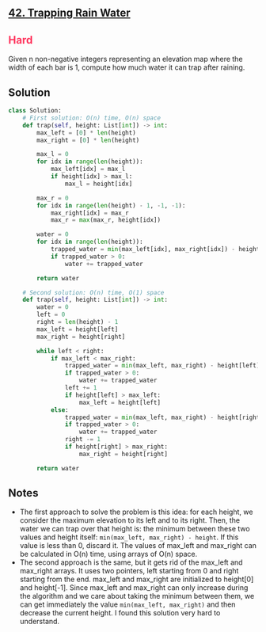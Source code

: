 ## [42. Trapping Rain Water](https://leetcode.com/problems/trapping-rain-water/)

<h2 style="color:#ff375f">Hard</h2>
Given n non-negative integers representing an elevation map where the width of each bar is 1, compute how much water it can trap after raining.

## Solution
```python
class Solution:
    # First solution: O(n) time, O(n) space
    def trap(self, height: List[int]) -> int:
        max_left = [0] * len(height)
        max_right = [0] * len(height)

        max_l = 0
        for idx in range(len(height)):
            max_left[idx] = max_l
            if height[idx] > max_l:
                max_l = height[idx]

        max_r = 0
        for idx in range(len(height) - 1, -1, -1):
            max_right[idx] = max_r
            max_r = max(max_r, height[idx])

        water = 0
        for idx in range(len(height)):
            trapped_water = min(max_left[idx], max_right[idx]) - height[idx]
            if trapped_water > 0:
                water += trapped_water

        return water

    # Second solution: O(n) time, O(1) space
    def trap(self, height: List[int]) -> int:
        water = 0
        left = 0
        right = len(height) - 1
        max_left = height[left]
        max_right = height[right]

        while left < right:
            if max_left < max_right:
                trapped_water = min(max_left, max_right) - height[left]
                if trapped_water > 0:
                    water += trapped_water
                left += 1
                if height[left] > max_left:
                    max_left = height[left]
            else:
                trapped_water = min(max_left, max_right) - height[right]
                if trapped_water > 0:
                    water += trapped_water
                right -= 1
                if height[right] > max_right:
                    max_right = height[right]

        return water
```

## Notes
- The first approach to solve the problem is this idea: for each height, we consider the maximum elevation to its left and to its right. Then, the water we can trap over that height is: the minimum between these two values and height itself: `min(max_left, max_right) - height`. If this value is less than 0, discard it.
The values of max_left and max_right can be calculated in O(n) time, using arrays of O(n) space.
- The second approach is the same, but it gets rid of the max_left and max_right arrays. It uses two pointers, left starting from 0 and right starting from the end. max_left and max_right are initialized to height[0] and height[-1]. Since max_left and max_right can only increase during the algorithm and we care about taking the minimum between them, we can get immediately the value `min(max_left, max_right)` and then decrease the current height. I found this solution very hard to understand.
